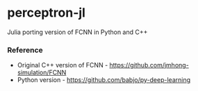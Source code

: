 # perceptron-jl
Julia porting version of FCNN in Python and C++

### Reference
- Original C++ version of FCNN - https://github.com/jmhong-simulation/FCNN
- Python version - https://github.com/babjo/py-deep-learning
